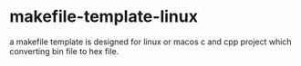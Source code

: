 # makefile-template-linux
a makefile template is designed for linux or macos c and cpp project which converting bin file to hex file.
